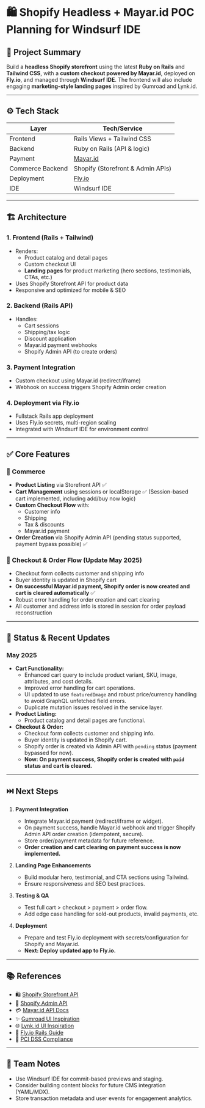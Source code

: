 # 🛍️ Shopify Headless + Mayar.id POC Planning for Windsurf IDE

## 📌 Project Summary
Build a **headless Shopify storefront** using the latest **Ruby on Rails** and **Tailwind CSS**, with a **custom checkout powered by Mayar.id**, deployed on **Fly.io**, and managed through **Windsurf IDE**. The frontend will also include engaging **marketing-style landing pages** inspired by Gumroad and Lynk.id.

---

## ⚙️ Tech Stack

| Layer           | Tech/Service              |
|-----------------|---------------------------|
| Frontend        | Rails Views + Tailwind CSS |
| Backend         | Ruby on Rails (API & logic) |
| Payment         | [Mayar.id](https://docs.mayar.id) |
| Commerce Backend| Shopify (Storefront & Admin APIs) |
| Deployment      | [Fly.io](https://fly.io/) |
| IDE             | Windsurf IDE              |

---

## 🏗️ Architecture

### 1. Frontend (Rails + Tailwind)
- Renders:
  - Product catalog and detail pages
  - Custom checkout UI
  - **Landing pages** for product marketing (hero sections, testimonials, CTAs, etc.)
- Uses Shopify Storefront API for product data
- Responsive and optimized for mobile & SEO

### 2. Backend (Rails API)
- Handles:
  - Cart sessions
  - Shipping/tax logic
  - Discount application
  - Mayar.id payment webhooks
  - Shopify Admin API (to create orders)

### 3. Payment Integration
- Custom checkout using Mayar.id (redirect/iframe)
- Webhook on success triggers Shopify Admin order creation

### 4. Deployment via Fly.io
- Fullstack Rails app deployment
- Uses Fly.io secrets, multi-region scaling
- Integrated with Windsurf IDE for environment control

---

## ✅ Core Features

### 🛒 Commerce

- **Product Listing** via Storefront API ✅
- **Cart Management** using sessions or localStorage ✅ (Session-based cart implemented, including add/buy now logic)
- **Custom Checkout Flow** with:
  - Customer info
  - Shipping
  - Tax & discounts
  - Mayar.id payment
- **Order Creation** via Shopify Admin API (pending status supported, payment bypass possible) ✅

### 🧾 Checkout & Order Flow (Update May 2025)
- Checkout form collects customer and shipping info
- Buyer identity is updated in Shopify cart
- **On successful Mayar.id payment, Shopify order is now created and cart is cleared automatically** ✅
- Robust error handling for order creation and cart clearing
- All customer and address info is stored in session for order payload reconstruction

---

## 🚦 Status & Recent Updates

### May 2025
- **Cart Functionality:**
  - Enhanced cart query to include product variant, SKU, image, attributes, and cost details.
  - Improved error handling for cart operations.
  - UI updated to use `featuredImage` and robust price/currency handling to avoid GraphQL unfetched field errors.
  - Duplicate mutation issues resolved in the service layer.
- **Product Listing:**
  - Product catalog and detail pages are functional.
- **Checkout & Order:**
  - Checkout form collects customer and shipping info.
  - Buyer identity is updated in Shopify cart.
  - Shopify order is created via Admin API with `pending` status (payment bypassed for now).
  - **Now: On payment success, Shopify order is created with `paid` status and cart is cleared.**

---

## ⏭️ Next Steps

1. **Payment Integration**
   - Integrate Mayar.id payment (redirect/iframe or widget).
   - On payment success, handle Mayar.id webhook and trigger Shopify Admin API order creation (idempotent, secure).
   - Store order/payment metadata for future reference.
   - **Order creation and cart clearing on payment success is now implemented.**

2. **Landing Page Enhancements**
   - Build modular hero, testimonial, and CTA sections using Tailwind.
   - Ensure responsiveness and SEO best practices.

3. **Testing & QA**
   - Test full cart > checkout > payment > order flow.
   - Add edge case handling for sold-out products, invalid payments, etc.

4. **Deployment**
   - Prepare and test Fly.io deployment with secrets/configuration for Shopify and Mayar.id.
   - **Next: Deploy updated app to Fly.io.**

---

## 📚 References

- 🛍 [Shopify Storefront API](https://shopify.dev/docs/api/storefront)
- 🔧 [Shopify Admin API](https://shopify.dev/docs/api/admin)
- 💳 [Mayar.id API Docs](https://docs.mayar.id)
- ✨ [Gumroad UI Inspiration](https://gumroad.com/)
- 🌐 [Lynk.id UI Inspiration](https://lynk.id/)
- 🚀 [Fly.io Rails Guide](https://fly.io/docs/rails/)
- 🔐 [PCI DSS Compliance](https://www.pcisecuritystandards.org/)

---

## 🤝 Team Notes

- Use Windsurf IDE for commit-based previews and staging.
- Consider building content blocks for future CMS integration (YAML/MDX).
- Store transaction metadata and user events for engagement analytics.
